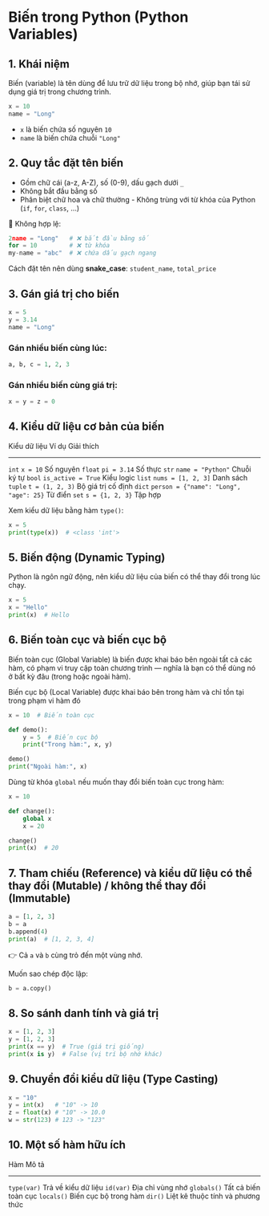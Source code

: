 # Biến trong Python (Python Variables)

## 1. Khái niệm

Biến (variable) là tên dùng để lưu trữ dữ liệu trong bộ nhớ, giúp bạn tái sử dụng giá trị trong chương trình.

``` python
x = 10
name = "Long"
```
-   `x` là biến chứa số nguyên `10`
-   `name` là biến chứa chuỗi `"Long"`

## 2. Quy tắc đặt tên biến

- Gồm chữ cái (a-z, A-Z), số (0-9), dấu gạch dưới `_`
- Không bắt đầu bằng số
- Phân biệt chữ hoa và chữ thường - Không trùng với từ khóa của Python (`if`, `for`, `class`, ...)

📛 Không hợp lệ:

``` python
2name = "Long"   # ❌ bắt đầu bằng số
for = 10         # ❌ từ khóa
my-name = "abc"  # ❌ chứa dấu gạch ngang
```
Cách đặt tên nên dùng **snake_case**: `student_name`, `total_price`

## 3. Gán giá trị cho biến

``` python
x = 5
y = 3.14
name = "Long"
```
### Gán nhiều biến cùng lúc:

``` python
a, b, c = 1, 2, 3
```

### Gán nhiều biến cùng giá trị:

``` python
x = y = z = 0
```
## 4. Kiểu dữ liệu cơ bản của biến

  Kiểu dữ liệu   Ví dụ                                    Giải thích
  -------------- ---------------------------------------- --------------------
  `int`          `x = 10`                                 Số nguyên
  `float`        `pi = 3.14`                              Số thực
  `str`          `name = "Python"`                        Chuỗi ký tự
  `bool`         `is_active = True`                       Kiểu logic
  `list`         `nums = [1, 2, 3]`                       Danh sách
  `tuple`        `t = (1, 2, 3)`                          Bộ giá trị cố định
  `dict`         `person = {"name": "Long", "age": 25}`   Từ điển
  `set`          `s = {1, 2, 3}`                          Tập hợp

Xem kiểu dữ liệu bằng hàm `type()`:

``` python
x = 5
print(type(x))  # <class 'int'>
```
## 5. Biến động (Dynamic Typing)

Python là ngôn ngữ động, nên kiểu dữ liệu của biến có thể thay đổi trong lúc chạy.

``` python
x = 5
x = "Hello"
print(x)  # Hello
```

## 6. Biến toàn cục và biến cục bộ

Biến toàn cục (Global Variable) là biến được khai báo bên ngoài tất cả các hàm, có phạm vi truy cập toàn chương trình — nghĩa là bạn có thể dùng nó ở bất kỳ đâu (trong hoặc ngoài hàm).

Biến cục bộ (Local Variable) được khai báo bên trong hàm và chỉ tồn tại trong phạm vi hàm đó

``` python
x = 10  # Biến toàn cục

def demo():
    y = 5  # Biến cục bộ
    print("Trong hàm:", x, y)

demo()
print("Ngoài hàm:", x)
```
Dùng từ khóa `global` nếu muốn thay đổi biến toàn cục trong hàm:

``` python
x = 10

def change():
    global x
    x = 20

change()
print(x)  # 20
```
## 7. Tham chiếu (Reference) và kiểu dữ liệu có thể thay đổi (Mutable) / không thể thay đổi (Immutable)

``` python
a = [1, 2, 3]
b = a
b.append(4)
print(a)  # [1, 2, 3, 4]
```

👉 Cả `a` và `b` cùng trỏ đến một vùng nhớ.

Muốn sao chép độc lập:

``` python
b = a.copy()
```
## 8. So sánh danh tính và giá trị

``` python
x = [1, 2, 3]
y = [1, 2, 3]
print(x == y)  # True (giá trị giống)
print(x is y)  # False (vị trí bộ nhớ khác)
```
## 9. Chuyển đổi kiểu dữ liệu (Type Casting)

``` python
x = "10"
y = int(x)   # "10" -> 10
z = float(x) # "10" -> 10.0
w = str(123) # 123 -> "123"
```

## 10. Một số hàm hữu ích

  Hàm           Mô tả
  ------------- -----------------------------------
  `type(var)`   Trả về kiểu dữ liệu
  `id(var)`     Địa chỉ vùng nhớ
  `globals()`   Tất cả biến toàn cục
  `locals()`    Biến cục bộ trong hàm
  `dir()`       Liệt kê thuộc tính và phương thức

